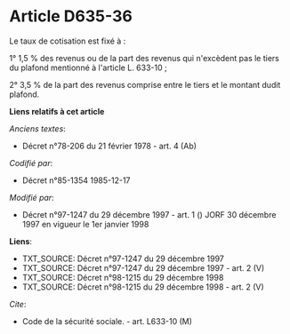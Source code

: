 # Article D635-36

Le taux de cotisation est fixé à :

1° 1,5 % des revenus ou de la part des revenus qui n'excèdent pas le tiers du plafond mentionné à l'article L. 633-10 ;

2° 3,5 % de la part des revenus comprise entre le tiers et le montant dudit plafond.

**Liens relatifs à cet article**

_Anciens textes_:

  - Décret n°78-206 du 21 février 1978 - art. 4 (Ab)

_Codifié par_:

  - Décret n°85-1354 1985-12-17

_Modifié par_:

  - Décret n°97-1247 du 29 décembre 1997 - art. 1 () JORF 30 décembre 1997 en vigueur le 1er janvier 1998

**Liens**:

  - TXT_SOURCE: Décret n°97-1247 du 29 décembre 1997
  - TXT_SOURCE: Décret n°97-1247 du 29 décembre 1997 - art. 2 (V)
  - TXT_SOURCE: Décret n°98-1215 du 29 décembre 1998
  - TXT_SOURCE: Décret n°98-1215 du 29 décembre 1998 - art. 2 (V)

_Cite_:

  - Code de la sécurité sociale. - art. L633-10 (M)
